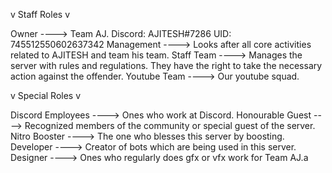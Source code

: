 v Staff Roles v

Owner          ---->  Team AJ. Discord: AJITESH#7286 UID: 745512550602637342
Management     ---->  Looks after all core activities related to AJITESH and team his team.
Staff Team     ---->  Manages the server with rules and regulations. They have the right to take the necessary action against the offender.
Youtube Team   ---->  Our youtube squad.

v Special Roles v

Discord Employees ----> Ones who work at Discord.
Honourable Guest  ----> Recognized members of the community or special guest of the server.
Nitro Booster		  ---->	The one who blesses this server by boosting.
Developer	        ---->	Creator of bots which are being used in this server.
Designer	        ---->	Ones who regularly does gfx or vfx work for Team AJ.a
